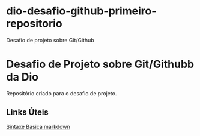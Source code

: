 # dio-desafio-github-primeiro-repositorio
Desafio de projeto sobre Git/Github
# Desafio de Projeto sobre Git/Githubb da Dio
Repositório criado para o desafio de projeto.

## Links Úteis
[Sintaxe Basica markdown](https://www.markdownguide.org/basic-syntax/)

